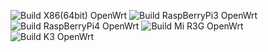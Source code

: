 ![Build X86(64bit) OpenWrt](https://github.com/naizhao/OpenWrt-Custom-Build/workflows/Build%20X86(64bit)%20OpenWrt/badge.svg)
![Build RaspBerryPi3 OpenWrt](https://github.com/naizhao/OpenWrt-Custom-Build/workflows/Build%20RaspBerryPi3%20OpenWrt/badge.svg)
![Build RaspBerryPi4 OpenWrt](https://github.com/naizhao/OpenWrt-Custom-Build/workflows/Build%20RaspBerryPi4%20OpenWrt/badge.svg)
![Build Mi R3G OpenWrt](https://github.com/naizhao/OpenWrt-Custom-Build/workflows/Build%20Mi%20R3G%20OpenWrt/badge.svg)
![Build K3 OpenWrt](https://github.com/naizhao/OpenWrt-Custom-Build/workflows/Build%20K3%20OpenWrt/badge.svg)
